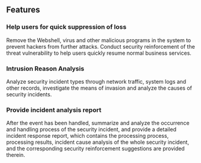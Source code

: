 ## Features
### Help users for quick suppression of loss
Remove the Webshell, virus and other malicious programs in the system to prevent hackers from further attacks. Conduct security reinforcement of the threat vulnerability to help users quickly resume normal business services.
### Intrusion Reason Analysis
Analyze security incident types through network traffic, system logs and other records, investigate the means of invasion and analyze the causes of security incidents.
### Provide incident analysis report
After the event has been handled, summarize and analyze the occurrence and handling process of the security incident, and provide a detailed incident response report, which contains the processing process, processing results, incident cause analysis of the whole security incident, and the corresponding security reinforcement suggestions are provided therein.
